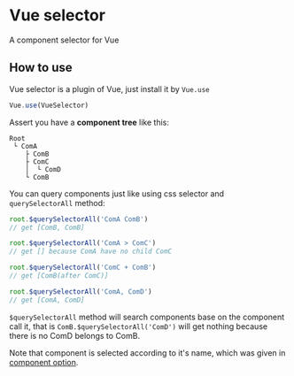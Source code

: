 # Vue selector
A component selector for Vue

## How to use
Vue selector is a plugin of Vue, just install it by `Vue.use`
```js
Vue.use(VueSelector)
```

Assert you have a **component tree** like this:
```
Root
 └ ComA
    ├ ComB
    ├ ComC
    │  └ ComD
    └ ComB
```

You can query components just like using css selector and `querySelectorAll` method:
```js
root.$querySelectorAll('ComA ComB')
// get [ComB, ComB]

root.$querySelectorAll('ComA > ComC')
// get [] because ComA have no child ComC

root.$querySelectorAll('ComC + ComB')
// get [ComB(after ComC)]

root.$querySelectorAll('ComA, ComD')
// get [ComA, ComD]
```
`$querySelectorAll` method will search components base on the component call it, that is `ComB.$querySelectorAll('ComD')` will get nothing because there is no ComD belongs to ComB.

Note that component is selected according to it's name, which was given in [component option](http://vuejs.org/api/#name).
